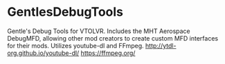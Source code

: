 # GentlesDebugTools
Gentle's Debug Tools for VTOLVR.
Includes the MHT Aerospace DebugMFD, allowing other mod creators to create custom MFD interfaces for their mods.
Utilizes youtube-dl and FFmpeg.
http://ytdl-org.github.io/youtube-dl/
https://ffmpeg.org/
